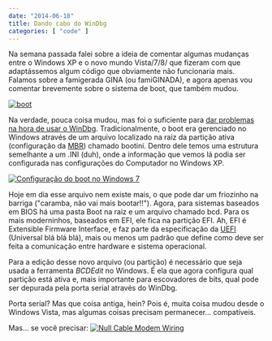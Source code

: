 ```yaml
---
date: "2014-06-18"
title: Dando cabo do WinDbg
categories: [ "code" ]
---
```

Na semana passada falei sobre a ideia de comentar algumas mudanças entre o Windows XP e o novo mundo Vista/7/8/ que fizeram com que adaptássemos algum código que obviamente não funcionaria mais. Falamos sobre a famigerada GINA (ou famiGINADA), e agora apenas vou comentar brevemente sobre o sistema de boot, que também mudou.

[![boot](http://i.imgur.com/hDoL3hw.jpg)](/images/14378401335_8362edcc90_m.jpg)

Na verdade, pouca coisa mudou, mas foi o suficiente para [dar problemas na hora de usar o WinDbg](http://driverentry.com.br/blog/?p=943). Tradicionalmente, o boot era gerenciado no Windows através de um arquivo localizado na raiz da partição ativa (configuração da [MBR](http://www.caloni.com.br/o-boot-no-windows-sem-windows)) chamado bootini. Dentro dele temos uma estrutura semelhante a um .INI (duh), onde a informação que vemos lá podia ser configurada nas configurações do Computador no Windows XP.

[![Configuração do boot no Windows 7](http://i.imgur.com/k9zdMb8.png)](/images/14375095441_4a9ac87a35_o.png)

Hoje em dia esse arquivo nem existe mais, o que pode dar um friozinho na barriga ("caramba, não vai mais bootar!!"). Agora, para sistemas baseados em BIOS há uma pasta Boot na raiz e um arquivo chamado bcd. Para os mais moderninhos, baseados em EFI, ele fica na partição EFI. Ah, EFI é Extensible Firmware Interface, e faz parte da especificação da [UEFI](http://en.wikipedia.org/wiki/Unified_Extensible_Firmware_Interface) (Universal blá blá blá), mais ou menos um padrão que define como deve ser feita a comunicação entre hardware e sistema operacional.

Para a edição desse novo arquivo (ou partição) é necessário que seja usada a ferramenta _BCDEdit_ no Windows. É ela que agora configura qual partição está ativa e, mais importante para escovadores de bits, qual pode ser depurada pela porta serial através do WinDbg.

Porta serial? Mas que coisa antiga, hein? Pois é, muita coisa mudou desde o Windows Vista, mas algumas coisas precisam permanecer... compatíveis.

Mas... se você precisar:
[![Null Cable Modem Wiring](http://i.imgur.com/LWGUyjF.jpg)](/images/14191895328_44a2ec8338_z.jpg)

